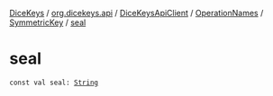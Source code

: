 [DiceKeys](../../../../index.md) / [org.dicekeys.api](../../../index.md) / [DiceKeysApiClient](../../index.md) / [OperationNames](../index.md) / [SymmetricKey](index.md) / [seal](./seal.md)

# seal

`const val seal: `[`String`](https://kotlinlang.org/api/latest/jvm/stdlib/kotlin/-string/index.html)